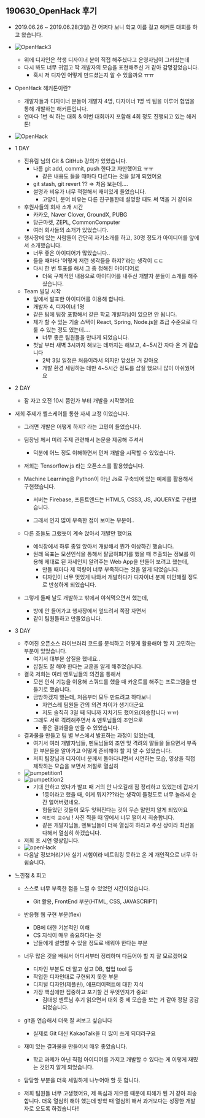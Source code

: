 190630_OpenHack 후기
-------------

- 2019.06.26 ~ 2019.06.28(3일) 간 어쩌다 보니 학교 이름 걸고 해커톤 대회를 하고 왔습니다. 

- ![OpenHack3](../../OpenHack3.jpg)

    - 위에 디자인은 학생 디자이너 분이 직접 해주셨다고 운영자님이 그러셨는데
    - 다시 봐도 너무 귀엽고 딱 개발자의 모습을 표현해주신 거 같아 감명깊었습니다.
      - 혹시 저 디자인 어떻게 만드셨는지 알 수 있을까요 ㅠㅠ

- OpenHack 해커톤이란?
  
  - 개발자들과 디자이너 분들이 개발자 4명, 디자이너 1명 씩 팀을 이루어 협업을 통해 개발하는 해커톤입니다.
  - 연마다 1번 씩 하는 대회 & 이번 대회까지 포함해 4회 정도 진행되고 있는 해커톤!
  
- ![OpenHack](../../OpenHack.jpg)

- 1 DAY
  - 진유림 님의 Git & GitHub 강의가 있었습니다.
    - 나름 git add, commit, push 한다고 자만했어요 ㅠㅠ
      - 같은 내용도 들을 때마다 다르다는 것을 알게 되었어요
    - git stash, git revert ?? => 처음 보는데.... 
    - 설명과 비유가 너무 적절해서 재미있게 들었습니다.
      - 고양이, 문어 비유는 다른 친구들한테 설명할 때도 써 먹을 거 같아요
  - 후원사들의 회사 소개 시간
    - 카카오, Naver Clover, GroundX, PUBG
    - 당근마켓, ZEPL, CommonComputer 
    - 여러 회사들의 소개가 있었습니다.
  - 행사장에 있는 사람들이 간단히 자기소개를 하고, 30명 정도가 아이디어를 앞에서 소개했습니다. 
    - 너무 좋은 아이디어가 많았습니다..
    - 들을 때마다 '어떻게 저런 생각들을 하지?'라는 생각이 ㄷㄷ
    - 다시 한 번 투표를 해서 그 중 정해진 아이디어로 
      - 더욱 구체적인 내용으로 아이디어를 내주신 개발자 분들이 소개를 해주셨습니다.
  - Team 빌딩 시작 
    - 앞에서 발표한 아이디어를 이용해 합니다.
    - 개발자 4, 디자이너 1명
    - 같은 팀에 팀장 포함해서 같은 학교 개발자님이 있으면 안 됩니다.
    - 제가 할 수 있는 기술 스택이 React, Spring, Node.js을 초급 수준으로 다룰 수 있는 정도 였는데....
      - 너무 좋은 팀원들을 만나게 되었습니다.  
    - 첫날 부터 새벽 3시까지 해보는 데까지는 해보고, 4~5시간 자다 온 거 같습니다
      - 2박 3일 일정은 처음이라서 의지만 앞섰던 거 같아요
      - 개발 환경 세팅하는 데만 4~5시간 정도를 삽질 했으니 많이 아쉬웠어요 
  
- 2 DAY

  - 잠 자고 오전 10시 쯤인가 부터 개발을 시작했어요 
  
- 저희 주제가 헬스케어를 통한 자세 교정 이었습니다.
  
  - 그러면 개발은 어떻게 하지? 라는 고민이 들었습니다.
  
  - 팀장님 께서 미리 주제 관련해서 논문을 제공해 주셔서
  
    - 덕분에 어느 정도 이해하면서 먼저 개발을 시작할 수 있었습니다.
  
  - 저희는 Tensorflow.js 라는 오픈소스를 활용했습니다.
  
  - Machine Learning을 Python이 아닌 Js로 구축되어 있는 예제를 활용해서 구현했습니다. 
  
    - 서버는 Firebase, 프론트엔드는 HTML5, CSS3, JS, JQUERY로 구현했습니다.
  
    - 그래서 인지 많이 부족한 점이 보이는 부분이..
  - 다른 조들도 그랬듯이 계속 앉아서 개발만 했어요

    - 예식장에서 하루 종일 앉아서 개발해서 뭔가 이상하긴 했습니다. 
    - 원래 목표는 모션인식을 통해서 팔굽혀펴기를 했을 때 추출되는 정보를 이용해 제대로 된 자세인지 알려주는 Web App을 만들어 보려고 했는데,
      - 만들 때마다 제 역량이 너무 부족하다는 것을 알게 되었습니다.
      - 디자인이 너무 멋있게 나와서 개발하다가 디자이너 분께 미안해질 정도로 반성하게 되었습니다.
  
  - 그렇게 둘째 날도 개발하고 밖에서 야식먹으면서 했는데,
    - 방에 안 들어가고 행사장에서 엎드려서 쪽잠 자면서 
    -  같이 팀원들하고 만들었습니다.
  
- 3 DAY
  
    - 주어진 오픈소스 라이브러리 코드를 분석하고 어떻게 활용해야 할 지 고민하는 부분이 있었습니다.
      - 여기서 대부분 삽질을 했네요..
      - 삽질도 잘 해야 한다는 교훈을 알게 해주었습니다.
    - 결국 저희는 여러 멘토님들의 의견을 통해서
      - 모션 인식 기능을 이용해 스쿼드를 했을 때 카운트를 해주는 프로그램을 만들기로 했습니다.
      - 금방하겠지 했는데, 처음부터 모두 만드려고 하다보니
        - 자연스레 팀원들 간의 의견 차이가 생기더군요
        - 저도 솔직히 3일 째 되니까 지치기도 했어요(죄송합니다 ㅠㅠ)
      - 그래도 서로 격려해주면서 & 멘토님들의 조언으로 
        - 좋은 결과물을 만들 수 있었습니다.
    - 결과물을 만들고 팀 별 부스에서 발표하는 과정이 있었는데,
      - 여기서 여러 개발자님들, 멘토님들의 조언 및 격려의 말들을 들으면서 부족한 부분들을 알아가고 어떻게 준비해야 할 지 알 수 있었습니다. 
      - 저희 팀장님과 디자이너 분께서 돌아다니면서 시연하는 모습, 영상을 직접 제작하는 모습을 보면서 저절로 열심히 
    - ![pumpetition1](../../pumpetition1.jpg)
    - ![pumpetition2](../../pumpetition2.jpg)
      - 기대 안하고 있다가 발표 때 거의 안 나오길래 짐 정리하고 있었는데 갑자기 
        - 1등이라고 했을 때, 이게 뭐지???라는 생각이 들정도로 너무 놀라서 순간 얼어버렸네요.
        - 힘들었던 것들이 모두 잊혀진다는 것이 무슨 말인지 알게 되었어요
        - `이민석 교수님` ! 사진 찍을 때 옆에서 너무 떨어서 죄송합니다.
        - 같은 개발자님들, 멘토님들이 더욱 열심히 하라고 주신 상이라 최선을 다해서 열심히 하겠습니다.
    - 저희 조 시연 영상입니다.
    - ![openHack](../../openHack.gif)
    - 다음날 정보처리기사 실기 시험이라 네트워킹 못하고 온 게 개인적으로 너무 아쉽습니다. 
    
- 느낀점 & 회고 

    - 스스로 너무 부족한 점을 느낄 수 있었던 시간이었습니다. 

        - Git 활용, FrontEnd 부분(HTML, CSS, JAVASCRIPT)
    - 반응형 웹 구현 부분(flex) 
        - DB에 대한 기본적인 이해
        - CS 지식이 매우 중요하다는 것
        - 남들에게 설명할 수 있을 정도로 배워야 한다는 부분
    
    - 너무 많은 것을 배워서 어디서부터 정리하며 다듬어야 할 지 잘 모르겠어요 
    
        - 디자인 부분도 더 알고 싶고 DB, 협업 tool 등 
        - 작업한 디자인대로 구현되지 못한 부분
        - 디지털 디자인(제플린), 애프터이팩트에 대한 지식
        - 가장 핵심에만 집중하고 포기할 건 무엇인지가 중요!
            - 김대성 멘토님 후기 읽으면서 대회 중 제 모습을 보는 거 같아 정말 공감되었습니다.
    
    - git을 연습해서 더욱 잘 써보고 싶습니다
        
        - 실제로 Git 대신 KakaoTalk을 더 많이 쓰게 되더라구요 
        
    - 재미 있는 결과물을 만들어서 매우 좋았습니다.
        
        - 학교 과제가 아닌 직접 아이디어를 가지고 개발할 수 있다는 게 이렇게 재밌는 것인지 알게 되었습니다. 
        
    - 담당할 부분을 더욱 세밀하게 나누어야 할 듯 합니다.
    
    - 저희 팀원들 너무 고생했어요, 제 욕심과 게으름 때문에 피해가 된 거 같아 죄송합니다. 더욱 열심히 해야 했는데 방학 때 열심히 해서 과거보다는 성장한 개발자로 오도록 하겠습니다!!
    
        

